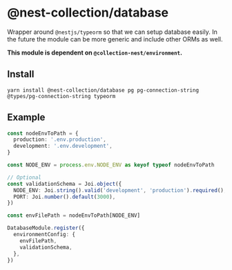 # @nest-collection/database

Wrapper around `@nestjs/typeorm` so that we can setup database easily. In the future the module can be more generic and
include other ORMs as well.

**This module is dependent on `@collection-nest/environment`.**

## Install

```
yarn install @nest-collection/database pg pg-connection-string @types/pg-connection-string typeorm
```

## Example

```typescript
const nodeEnvToPath = {
  production: '.env.production',
  development: '.env.development',
}

const NODE_ENV = process.env.NODE_ENV as keyof typeof nodeEnvToPath

// Optional
const validationSchema = Joi.object({
  NODE_ENV: Joi.string().valid('development', 'production').required(),
  PORT: Joi.number().default(3000),
})

const envFilePath = nodeEnvToPath[NODE_ENV]

DatabaseModule.register({
  environmentConfig: {
    envFilePath,
    validationSchema,
  },
})
```
